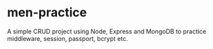 # men-practice

A simple CRUD project using Node, Express and MongoDB to practice middleware, session, passport, bcrypt etc.
